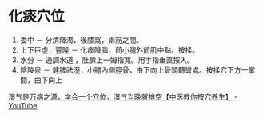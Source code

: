 



# 化痰穴位

1. 委中 － 分清降濁，後膝窩，兩筋之間。
2. 上下巨虛，豐隆 － 化痰降脂，前小腿外前肌中點。按揉。
2. 水分 － 通調水道 ，肚臍上一姆指寬。用手指垂直按入。
3. 陰陵泉 － 健脾祛溼，小腿內側脛骨，由下向上骨頭轉彎處。按揉穴下方一掌間，由下向上


[湿气是万病之源，学会一个穴位，湿气当晚就排空【中医教你按穴养生】 - YouTube](https://www.youtube.com/watch?v=S3SHo3VafPA)


